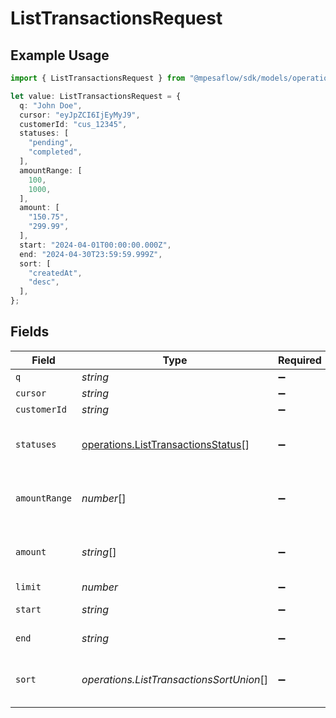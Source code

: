 # ListTransactionsRequest

## Example Usage

```typescript
import { ListTransactionsRequest } from "@mpesaflow/sdk/models/operations";

let value: ListTransactionsRequest = {
  q: "John Doe",
  cursor: "eyJpZCI6IjEyMyJ9",
  customerId: "cus_12345",
  statuses: [
    "pending",
    "completed",
  ],
  amountRange: [
    100,
    1000,
  ],
  amount: [
    "150.75",
    "299.99",
  ],
  start: "2024-04-01T00:00:00.000Z",
  end: "2024-04-30T23:59:59.999Z",
  sort: [
    "createdAt",
    "desc",
  ],
};
```

## Fields

| Field                                                                                    | Type                                                                                     | Required                                                                                 | Description                                                                              | Example                                                                                  |
| ---------------------------------------------------------------------------------------- | ---------------------------------------------------------------------------------------- | ---------------------------------------------------------------------------------------- | ---------------------------------------------------------------------------------------- | ---------------------------------------------------------------------------------------- |
| `q`                                                                                      | *string*                                                                                 | :heavy_minus_sign:                                                                       | N/A                                                                                      | John Doe                                                                                 |
| `cursor`                                                                                 | *string*                                                                                 | :heavy_minus_sign:                                                                       | N/A                                                                                      | eyJpZCI6IjEyMyJ9                                                                         |
| `customerId`                                                                             | *string*                                                                                 | :heavy_minus_sign:                                                                       | N/A                                                                                      | cus_12345                                                                                |
| `statuses`                                                                               | [operations.ListTransactionsStatus](../../models/operations/listtransactionsstatus.md)[] | :heavy_minus_sign:                                                                       | N/A                                                                                      | [<br/>"pending",<br/>"completed"<br/>]                                                   |
| `amountRange`                                                                            | *number*[]                                                                               | :heavy_minus_sign:                                                                       | N/A                                                                                      | [<br/>100,<br/>1000<br/>]                                                                |
| `amount`                                                                                 | *string*[]                                                                               | :heavy_minus_sign:                                                                       | N/A                                                                                      | [<br/>"150.75",<br/>"299.99"<br/>]                                                       |
| `limit`                                                                                  | *number*                                                                                 | :heavy_minus_sign:                                                                       | N/A                                                                                      | 10                                                                                       |
| `start`                                                                                  | *string*                                                                                 | :heavy_minus_sign:                                                                       | N/A                                                                                      | 2024-04-01T00:00:00.000Z                                                                 |
| `end`                                                                                    | *string*                                                                                 | :heavy_minus_sign:                                                                       | N/A                                                                                      | 2024-04-30T23:59:59.999Z                                                                 |
| `sort`                                                                                   | *operations.ListTransactionsSortUnion*[]                                                 | :heavy_minus_sign:                                                                       | N/A                                                                                      | [<br/>"createdAt",<br/>"desc"<br/>]                                                      |